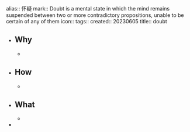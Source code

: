 alias:: 怀疑
mark:: Doubt is a mental state in which the mind remains suspended between two or more contradictory propositions, unable to be certain of any of them
icon::
tags::
created:: 20230605
title:: doubt
- ## Why
  -
- ## How
  -
- ## What
  -
-